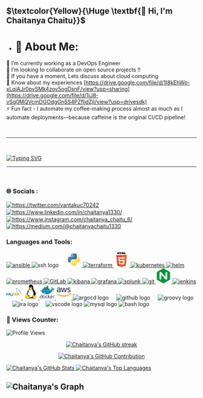 ## $\textcolor{Yellow}{\Huge \textbf{👋 Hi, I'm Chaitanya Chaitu}}$

- # 💫 About Me:
🔭 I’m currently working as a DevOps Engineer<br>👯 I’m looking to collaborate on open source projects !!<br>💬 If you have a moment, Lets discuss about cloud computing <br>📄 Know about my experiences [https://drive.google.com/file/d/1I8kEhWo-xLqjAJr0pvSMk4zov5ogDsnF/view?usp=sharing](https://drive.google.com/file/d/1iJ8-vSg0MQVcmDGOdgGn5S4PZfljdZjI/view?usp=drivesdk)<br>⚡ Fun fact - I automate my coffee-making process almost as much as I automate deployments—because caffeine is the original CI/CD pipeline!

<br/>
<hr/>
<br/>

[![Typing SVG](https://readme-typing-svg.herokuapp.com?font=Fira+Code&weight=500&size=40&pause=400&color=FFBF00&center=true&vCenter=true&random=true&width=700&height=60&lines=DevOps+Engineer;Cloud+OPS+Engineer;Azile+Scrum+Env;Building+the+future+with+Automation;Scripting+with+passion)](https://git.io/typing-svg)
<br/>
<hr/>
<br/>

<h3 align="left">🌐 Socials :</h3>
<p align="left">
<a href="https://twitter.com/https://twitter.com/vantakuc70242" target="blank"><img align="center" src="https://raw.githubusercontent.com/rahuldkjain/github-profile-readme-generator/master/src/images/icons/Social/twitter.svg" alt="https://twitter.com/vantakuc70242" height="30" width="40" /></a>
<a href="https://linkedin.com/in/https://www.linkedin.com/in/chaitanya1330/" target="blank"><img align="center" src="https://raw.githubusercontent.com/rahuldkjain/github-profile-readme-generator/master/src/images/icons/Social/linked-in-alt.svg" alt="https://www.linkedin.com/in/chaitanya1330/" height="30" width="40" /></a>
<a href="https://instagram.com/https://www.instagram.com/chaitanya_chaitu_6/" target="blank"><img align="center" src="https://raw.githubusercontent.com/rahuldkjain/github-profile-readme-generator/master/src/images/icons/Social/instagram.svg" alt="https://www.instagram.com/chaitanya_chaitu_6/" height="30" width="40" /></a>
<a href="https://medium.com/https://medium.com/@chaitanyachaitu1330" target="blank"><img align="center" src="https://raw.githubusercontent.com/rahuldkjain/github-profile-readme-generator/master/src/images/icons/Social/medium.svg" alt="https://medium.com/@chaitanyachaitu1330" height="30" width="40" /></a>
</p>

<h3 align="left">Languages and Tools:</h3>
<p align="left"> 
  <a href="https://www.ansible.com/" target="_blank" rel="noreferrer">
    <img src="https://www.vectorlogo.zone/logos/ansible/ansible-icon.svg" alt="ansible" width="40" height="40"/>
  </a>
  <img src="https://cdn.jsdelivr.net/gh/devicons/devicon/icons/ssh/ssh-original.svg" height="40" alt="ssh logo"  />
  <img width="12" />
  <a href="https://www.python.org" target="_blank" rel="noreferrer">
    <img src="https://raw.githubusercontent.com/devicons/devicon/master/icons/python/python-original.svg" alt="python" width="40" height="40"/>
  </a>
  <a href="https://www.terraform.io/" target="_blank" rel="noreferrer">
    <img src="https://www.vectorlogo.zone/logos/terraformio/terraformio-icon.svg" alt="terraform" width="40" height="40"/>
  </a>
  <a href="https://www.w3.org/html/" target="_blank" rel="noreferrer">
    <img src="https://raw.githubusercontent.com/devicons/devicon/master/icons/html5/html5-original-wordmark.svg" alt="html5" width="40" height="40"/>
  </a>
  <a href="https://kubernetes.io" target="_blank" rel="noreferrer">
    <img src="https://www.vectorlogo.zone/logos/kubernetes/kubernetes-icon.svg" alt="kubernetes" width="40" height="40"/>
  </a>
  <a href="https://helm.sh/" target="_blank" rel="noreferrer">
    <img src="https://www.vectorlogo.zone/logos/helmsh/helmsh-icon.svg" alt="helm" width="40" height="40"/>
  </a>
  <a href="https://prometheus.io/" target="_blank" rel="noreferrer">
    <img src="https://www.vectorlogo.zone/logos/prometheusio/prometheusio-icon.svg" alt="prometheus" width="40" height="40"/>
  </a>
  <a href="https://about.gitlab.com/" target="_blank" rel="noreferrer">
    <img src="https://www.vectorlogo.zone/logos/gitlab/gitlab-icon.svg" alt="GitLab" width="40" height="40"/>
  </a>

  <a href="https://www.elastic.co/kibana" target="_blank" rel="noreferrer">
    <img src="https://www.vectorlogo.zone/logos/elasticco_kibana/elasticco_kibana-icon.svg" alt="kibana" width="40" height="40"/>
  </a>
  <a href="https://grafana.com" target="_blank" rel="noreferrer">
    <img src="https://www.vectorlogo.zone/logos/grafana/grafana-icon.svg" alt="grafana" width="40" height="40"/>
  </a>
 
  <a href="https://www.splunk.com/" target="_blank" rel="noreferrer">
    <img src="https://www.vectorlogo.zone/logos/splunk/splunk-icon.svg" alt="splunk" width="40" height="40"/>
  </a>
  <a href="https://git-scm.com/" target="_blank" rel="noreferrer">
    <img src="https://www.vectorlogo.zone/logos/git-scm/git-scm-icon.svg" alt="git" width="40" height="40"/>
  </a>
  <a href="https://www.nginx.com" target="_blank" rel="noreferrer">
    <img src="https://raw.githubusercontent.com/devicons/devicon/master/icons/nginx/nginx-original.svg" alt="nginx" width="40" height="40"/>
  </a>
  <a href="https://www.jenkins.io" target="_blank" rel="noreferrer">
    <img src="https://www.vectorlogo.zone/logos/jenkins/jenkins-icon.svg" alt="jenkins" width="40" height="40"/>
  </a>
  <a href="https://www.mysql.com/" target="_blank" rel="noreferrer">
    <img src="https://raw.githubusercontent.com/devicons/devicon/master/icons/mysql/mysql-original-wordmark.svg" alt="mysql" width="40" height="40"/>
  </a>
  <a href="https://www.linux.org/" target="_blank" rel="noreferrer">
    <img src="https://raw.githubusercontent.com/devicons/devicon/master/icons/linux/linux-original.svg" alt="linux" width="40" height="40"/>
  </a>
  <a href="https://www.docker.com/" target="_blank" rel="noreferrer">
    <img src="https://raw.githubusercontent.com/devicons/devicon/master/icons/docker/docker-original-wordmark.svg" alt="docker" width="40" height="40"/>
  </a>
  <a href="https://aws.amazon.com" target="_blank" rel="noreferrer">
    <img src="https://raw.githubusercontent.com/devicons/devicon/master/icons/amazonwebservices/amazonwebservices-original-wordmark.svg" alt="aws" width="40" height="40"/>
  </a> 
  <img src="https://cdn.jsdelivr.net/gh/devicons/devicon/icons/argocd/argocd-original.svg" height="40" alt="argocd logo"  />
  <img width="12" />
  <img src="https://cdn.jsdelivr.net/gh/devicons/devicon/icons/github/github-original.svg" height="40" alt="github logo"  />
  <img width="12" />
  <img src="https://cdn.jsdelivr.net/gh/devicons/devicon/icons/groovy/groovy-original.svg" height="40" alt="groovy logo"  />
  <img width="12" />
  <img src="https://cdn.jsdelivr.net/gh/devicons/devicon/icons/jira/jira-original.svg" height="40" alt="jira logo"  />
  <img width="12" />
  <img src="https://cdn.jsdelivr.net/gh/devicons/devicon/icons/vscode/vscode-original.svg" height="40" alt="vscode logo"  />
  <img src="https://cdn.jsdelivr.net/gh/devicons/devicon/icons/mysql/mysql-original.svg" height="40" alt="mysql logo"  />
  <img src="https://cdn.jsdelivr.net/gh/devicons/devicon/icons/bash/bash-original.svg" height="40" alt="bash logo"  />
  <img width="12" />
</div>  
  
</p>

### 👀 Views Counter:

![Profile Views](https://komarev.com/ghpvc/?username=chaitanya1330&color=blue)

<p align="center">
  <a href="https://github.com/chaitanya1330">
    <img src="https://github-readme-streak-stats.herokuapp.com/?user=chaitanya1330&theme=dark&title_color=FFBF00&area=true" alt="Chaitanya's GitHub streak"/>
  </a>
</p>

<p align="center">
  <a href="https://github.com/chaitanya1330">
    <img src="https://github-profile-summary-cards.vercel.app/api/cards/profile-details?username=chaitanya1330&theme=dark&title_color=FFBF00&area=true" alt="Chaitanya's GitHub Contribution"/>
  </a>
</p>

<a href="https://github.com/chaitanya1330">
    <img alt="Chaitanya's GitHub Stats" src="https://denvercoder1-github-readme-stats.vercel.app/api?username=chaitanya1330&theme=dark&title_color=FFBF00&area=true" height="192px" width="49%"/>
</a>
<a href="https://github.com/chaitanya1330">
    <img alt="Chaitanya's Top Languages" src="https://denvercoder1-github-readme-stats.vercel.app/api/top-langs/?username=chaitanya1330&langs_count=4&theme=dark&title_color=FFBF00&area=true" height="192px" width="49%"/>
</a>
<br/>

![Chaitanya's Graph](https://github-readme-activity-graph.vercel.app/graph?username=chaitanya1330&custom_title=chaitanya1330%27s%20GitHub%20Activity%20Graph&bg_color=000000&color=dddddd&line=dddddd&point=dddddd&area_color=FFFFFF&title_color=FFBF00&area=true)
---
